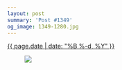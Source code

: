 ```yaml
---
layout: post
summary: 'Post #1349'
og_image: 1349-1280.jpg
---
```


<div class="post">
 <time>
  <a href="/1349">
   {{ page.date | date: "%B %-d, %Y" }}
  </a>
 </time>
 <a href="/1349">
  <figure data-taken="5/4/2021">
   <img sizes="(min-width: 700px) 50vw, calc(100vw - 2rem)" src="{{ site.assets_url }}/1349-640.jpg" srcset="{{ site.assets_url }}/1349-320.jpg 320w, {{ site.assets_url }}/1349-640.jpg 640w, {{ site.assets_url }}/1349-960.jpg 960w, {{ site.assets_url }}/1349-1280.jpg 1280w"/>
  </figure>
 </a>
</div>
